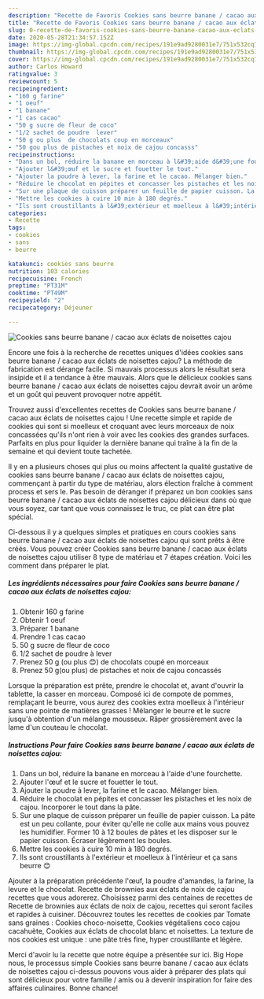 ```yaml
---
description: "Recette de Favoris Cookies sans beurre banane / cacao aux éclats de noisettes cajou"
title: "Recette de Favoris Cookies sans beurre banane / cacao aux éclats de noisettes cajou"
slug: 0-recette-de-favoris-cookies-sans-beurre-banane-cacao-aux-eclats-de-noisettes-cajou
date: 2020-05-28T21:34:57.152Z
image: https://img-global.cpcdn.com/recipes/191e9ad9280031e7/751x532cq70/cookies-sans-beurre-banane-cacao-aux-eclats-de-noisettes-cajou-photo-principale-de-la-recette.jpg
thumbnail: https://img-global.cpcdn.com/recipes/191e9ad9280031e7/751x532cq70/cookies-sans-beurre-banane-cacao-aux-eclats-de-noisettes-cajou-photo-principale-de-la-recette.jpg
cover: https://img-global.cpcdn.com/recipes/191e9ad9280031e7/751x532cq70/cookies-sans-beurre-banane-cacao-aux-eclats-de-noisettes-cajou-photo-principale-de-la-recette.jpg
author: Carlos Howard
ratingvalue: 3
reviewcount: 5
recipeingredient:
- "160 g farine"
- "1 oeuf"
- "1 banane"
- "1 cas cacao"
- "50 g sucre de fleur de coco"
- "1/2 sachet de poudre  lever"
- "50 g ou plus  de chocolats coup en morceaux"
- "50 gou plus de pistaches et noix de cajou concasss"
recipeinstructions:
- "Dans un bol, réduire la banane en morceau à l&#39;aide d&#39;une fourchette."
- "Ajouter l&#39;œuf et le sucre et fouetter le tout."
- "Ajouter la poudre à lever, la farine et le cacao. Mélanger bien."
- "Réduire le chocolat en pépites et concasser les pistaches et les noix de cajou. Incorporer le tout dans la pâte."
- "Sur une plaque de cuisson préparer un feuille de papier cuisson. La pâte est un peu collante, pour éviter qu&#39;elle ne colle aux mains vous pouvez les humidifier. Former 10 à 12 boules de pâtes et les disposer sur le papier cuisson. Écraser légèrement les boules."
- "Mettre les cookies à cuire 10 min à 180 degrés."
- "Ils sont croustillants à l&#39;extérieur et moelleux à l&#39;intérieur et ça sans beurre 😊"
categories:
- Recette
tags:
- cookies
- sans
- beurre

katakunci: cookies sans beurre 
nutrition: 103 calories
recipecuisine: French
preptime: "PT31M"
cooktime: "PT49M"
recipeyield: "2"
recipecategory: Déjeuner

---
```



![Cookies sans beurre banane / cacao aux éclats de noisettes cajou](https://img-global.cpcdn.com/recipes/191e9ad9280031e7/751x532cq70/cookies-sans-beurre-banane-cacao-aux-eclats-de-noisettes-cajou-photo-principale-de-la-recette.jpg)

Encore une fois à la recherche de recettes uniques d'idées cookies sans beurre banane / cacao aux éclats de noisettes cajou? La méthode de fabrication est dérange facile. Si mauvais processus alors le résultat sera insipide et il a tendance à être mauvais. Alors que le délicieux cookies sans beurre banane / cacao aux éclats de noisettes cajou devrait avoir un arôme et un goût qui peuvent provoquer notre appétit.

Trouvez aussi d&#39;excellentes recettes de Cookies sans beurre banane / cacao aux éclats de noisettes cajou ! Une recette simple et rapide de cookies qui sont si moelleux et croquant avec leurs morceaux de noix concassées qu&#39;ils n&#39;ont rien à voir avec les cookies des grandes surfaces. Parfaits en plus pour liquider la dernière banane qui traîne à la fin de la semaine et qui devient toute tachetée.

Il y en a plusieurs choses qui plus ou moins affectent la qualité gustative de cookies sans beurre banane / cacao aux éclats de noisettes cajou, commençant à partir du type de matériau, alors élection fraîche à comment process et sers le. Pas besoin de déranger if préparez un bon cookies sans beurre banane / cacao aux éclats de noisettes cajou délicieux dans où que vous soyez, car tant que vous connaissez le truc, ce plat can être plat spécial.


Ci-dessous il y a quelques simples et pratiques en cours cookies sans beurre banane / cacao aux éclats de noisettes cajou qui sont prêts à être créés. Vous pouvez créer Cookies sans beurre banane / cacao aux éclats de noisettes cajou utiliser 8 type de matériau et 7 étapes création. Voici les comment dans préparer le plat.

<!--inarticleads1-->

##### Les ingrédients nécessaires pour faire Cookies sans beurre banane / cacao aux éclats de noisettes cajou:

1. Obtenir 160 g farine
1. Obtenir 1 oeuf
1. Préparer 1 banane
1. Prendre 1 cas cacao
1.  50 g sucre de fleur de coco
1.  1/2 sachet de poudre à lever
1. Prenez 50 g (ou plus 😊) de chocolats coupé en morceaux
1. Prenez 50 g(ou plus) de pistaches et noix de cajou concassés


Lorsque la préparation est prête, prendre le chocolat et, avant d&#39;ouvrir la tablette, la casser en morceau. Composé ici de compote de pommes, remplaçant le beurre, vous aurez des cookies extra moelleux à l&#39;intérieur sans une pointe de matières grasses ! Mélanger le beurre et le sucre jusqu&#39;à obtention d&#39;un mélange mousseux. Râper grossièrement avec la lame d&#39;un couteau le chocolat. 

<!--inarticleads2-->

##### Instructions Pour faire Cookies sans beurre banane / cacao aux éclats de noisettes cajou:

1. Dans un bol, réduire la banane en morceau à l&#39;aide d&#39;une fourchette.
1. Ajouter l&#39;œuf et le sucre et fouetter le tout.
1. Ajouter la poudre à lever, la farine et le cacao. Mélanger bien.
1. Réduire le chocolat en pépites et concasser les pistaches et les noix de cajou. Incorporer le tout dans la pâte.
1. Sur une plaque de cuisson préparer un feuille de papier cuisson. La pâte est un peu collante, pour éviter qu&#39;elle ne colle aux mains vous pouvez les humidifier. Former 10 à 12 boules de pâtes et les disposer sur le papier cuisson. Écraser légèrement les boules.
1. Mettre les cookies à cuire 10 min à 180 degrés.
1. Ils sont croustillants à l&#39;extérieur et moelleux à l&#39;intérieur et ça sans beurre 😊


Ajouter à la préparation précédente l&#39;œuf, la poudre d&#39;amandes, la farine, la levure et le chocolat. Recette de brownies aux éclats de noix de cajou recettes que vous adorerez. Choisissez parmi des centaines de recettes de Recette de brownies aux éclats de noix de cajou, recettes qui seront faciles et rapides à cuisiner. Découvrez toutes les recettes de cookies par Tomate sans graines : Cookies choco-noisette, Cookies végétaliens coco cajou cacahuète, Cookies aux éclats de chocolat blanc et noisettes. La texture de nos cookies est unique : une pâte très fine, hyper croustillante et légère. 


Merci d'avoir lu la recette que notre équipe a présentée sur ici. Big Hope nous, le processus simple Cookies sans beurre banane / cacao aux éclats de noisettes cajou ci-dessus pouvons vous aider à préparer des plats qui sont délicieux pour votre famille / amis ou à devenir inspiration for faire des affaires culinaires. Bonne chance!
